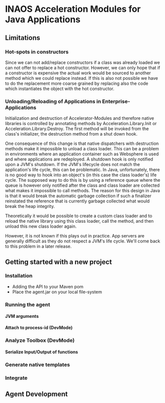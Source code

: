 # INAOS Acceleration Modules for Java Applications

## Limitations

### Hot-spots in constructors

Since we can not add/replace constructors if a class was already loaded we can not offer to replace a hot constructor.
However, we can only hope that if a constructor is expensive the actual work would be sourced to another method which we could 
replace instead. If this is also not possible we have to do the replacement more coarse grained by replacing also the code 
which instantiates the object with the hot constructor.

### Unloading/Reloading of Applications in Enterprise-Applications

Initialization and destruction of Accelerator-Modules and therefore native libraries is controlled by annotating methods by Acceleration.Library.Init or Acceleration.Library.Destroy. The first method will be invoked from the class's initializer, the destruction method from a shut down hook.

One consequence of this change is that native dispatchers with destruction methods make it impossible to unload a class loader. This can be a problem in environments where an application container such as Websphere is used and where applications are redeployed. A shutdown hook is only notified upon a JVM's shutdown. If the JVM's lifecycle does not match the application's life cycle, this can be problematic. In Java, unfortunately, there is no good way to hook into an object's (in this case the class loader's) life cycle. The supposed way to do this is by using a reference queue where the queue is however only notified after the class and class loader are collected what makes it impossible to call methods. The reason for this design in Java is that it would break the automatic garbage collection if such a finalizer reinstated the reference that is currently garbage collected what would break the heap integrity.

Theoretically it would be possible to create a custom class loader and to reload the native library using this class loader, call the method, and then unload this new class loader again.

However, it is not known if this plays out in practice. App servers are generally difficult as they do not respect a JVM's life cycle. We'll come back to this problem in a later release.

## Getting started with a new project

### Installation

* Adding the API to your Maven pom
* Place the agent.jar on your local file-system

### Running the agent

#### JVM arguments

#### Attach to process-id (DevMode)

### Analyze Toolbox (DevMode)

#### Serialize Input/Output of functions

### Generate native templates

### Integrate

## Agent Development
